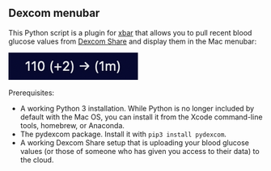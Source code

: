 ## Dexcom menubar

This Python script is a plugin for [xbar](https://xbarapp.com/) that allows you to pull recent blood glucose values from [Dexcom Share](https://www.dexcom.com/training-videos/setting-up-dexcom-share-and-follow) and display them in the Mac menubar:

![Image of BG value in menubar](Dexcom_BG_screenshot.png)

Prerequisites:

* A working Python 3 installation.  While Python is no longer included by default with the Mac OS, you can install it from the Xcode command-line tools, homebrew, or Anaconda.
* The pydexcom package.  Install it with `pip3 install pydexcom`. 
* A working Dexcom Share setup that is uploading your blood glucose values (or those of someone who has given you access to their data) to the cloud. 
